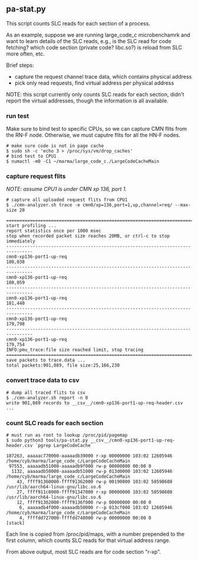## pa-stat.py

This script counts SLC reads for each section of a process.

As an example, suppose we are running large_code_c microbenchamrk and want to
learn details of the SLC reads, e.g., is the SLC read for code fetching? which
code section (private code? libc.so?) is reload from SLC more often, etc.

Brief steps:
- capture the request channel trace data, which contains physical address
- pick only read requests, find virtual address per physical address

NOTE: this script currently only counts SLC reads for each section, didn't
report the virtual addresses, though the information is all available.

### run test
Make sure to bind test to specific CPUs, so we can capture CMN flits from the
RN-F node. Otherwise, we must caputre flits for all the HN-F nodes.
```
# make sure code is not in page cache
$ sudo sh -c 'echo 3 > /proc/sys/vm/drop_caches'
# bind test to CPU1
$ numactl -m0 -C1 ~/marma/large_code_c./LargeCodeCacheMain
```

### capture request flits
*NOTE: assume CPU1 is under CMN xp 136, port 1.*
```
# capture all uploaded request flits from CPU1
$ ./cmn-analyzer.sh trace -e cmn0/xp=136,port=1,up,channel=req/ --max-size 20

================================================================================
start profiling ...
report statistics once per 1000 msec
stop when recorded packet size reaches 20MB, or ctrl-c to stop immediately
--------------------------------------------------------------------------------
cmn0-xp136-port1-up-req                                                  180,038
--------------------------------------------------------------------------------
cmn0-xp136-port1-up-req                                                  180,059
--------------------------------------------------------------------------------
cmn0-xp136-port1-up-req                                                  181,440
--------------------------------------------------------------------------------
cmn0-xp136-port1-up-req                                                  179,798
--------------------------------------------------------------------------------
cmn0-xp136-port1-up-req                                                  179,754
INFO:pmu_trace:file size reached limit, stop tracing
================================================================================
save packets to trace.data ...
total packets:901,089, file size:25,166,230
```

### convert trace data to csv
```
# dump all traced flits to csv
$ ./cmn-analyzer.sh report -n 0
write 901,089 records to __csv__/cmn0-xp136-port1-up-req-header.csv ...
```

### count SLC reads for each section
```
# must run as root to lookup /proc/pid/pagemap
$ sudo python3 tools/pa-stat.py __csv__/cmn0-xp136-port1-up-req-header.csv `pgrep LargeCodeCache`

187263, aaaaac770000-aaaaadb39000 r-xp 00000000 103:02 12605946                  /home/cyb/marma/large_code_c/LargeCodeCacheMain
 97553, aaaaadb51000-aaaaadb9f000 rw-p 00000000 00:00 0
  1132, aaaaadb50000-aaaaadb51000 rw-p 013d0000 103:02 12605946                  /home/cyb/marma/large_code_c/LargeCodeCacheMain
    43, ffff91360000-ffff91362000 rw-p 00190000 103:02 50598608                  /usr/lib/aarch64-linux-gnu/libc.so.6
    27, ffff911c0000-ffff91347000 r-xp 00000000 103:02 50598608                  /usr/lib/aarch64-linux-gnu/libc.so.6
    12, ffff91362000-ffff9136f000 rw-p 00000000 00:00 0
     6, aaaaadb4f000-aaaaadb50000 r--p 013cf000 103:02 12605946                  /home/cyb/marma/large_code_c/LargeCodeCacheMain
     4, ffffdd727000-ffffdd748000 rw-p 00000000 00:00 0                          [stack]
```
Each line is copied from /proc/pid/maps, with a number prepended to the first
column, which counts SLC reads for that virtual address range.

From above output, most SLC reads are for code section "r-xp".
